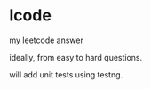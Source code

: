# lcode
my leetcode answer

ideally, from easy to hard questions.

will add unit tests using testng.
